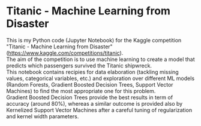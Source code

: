 # Titanic - Machine Learning from Disaster
This is my Python code (Jupyter Notebook) for the Kaggle competition "Titanic - Machine Learning from Disaster" (https://www.kaggle.com/competitions/titanic).\
The aim of the competition is to use machine learning to create a model that predicts which passengers survived the Titanic shipwreck. \
This notebook contains recipies for data elaboration (tackling missing values, categorical variables, etc.) and exploration over different ML models (Random Forests, Gradient Boosted Decision Trees, Support Vector Machines) to find the most appropriate one for this problem.\
Gradient Boosted Decision Trees provide the best results in term of accuracy (around 80%), whereas a similar outcome is provided also by Kernelized Support Vector Machines after a careful tuning of regularization and kernel width parameters.

